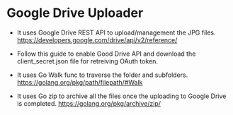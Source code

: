 # Google Drive Uploader

* It uses Google Drive REST API to upload/management the JPG files. https://developers.google.com/drive/api/v2/reference/ 

* Follow this guide to enable Good Drive API and download the client_secret.json file for retreiving OAuth token.

* It uses Go Walk func to traverse the folder and subfolders. https://golang.org/pkg/path/filepath/#Walk 

* It uses Go zip to archive all the files once the uploading to Google Drive is completed. https://golang.org/pkg/archive/zip/ 
